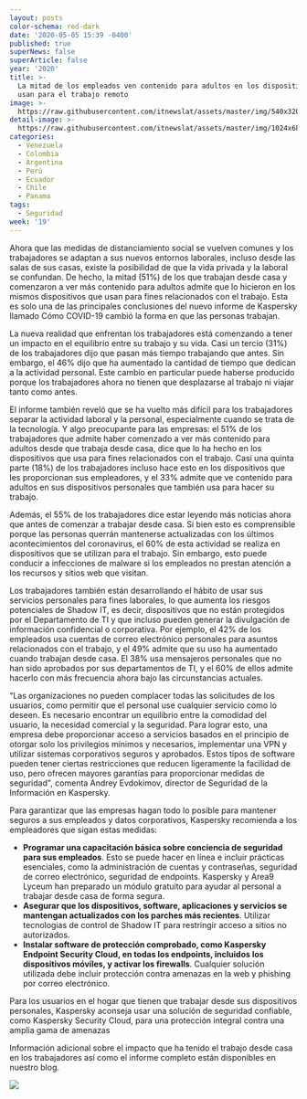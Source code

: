 ```yaml
---
layout: posts
color-schema: red-dark
date: '2020-05-05 15:39 -0400'
published: true
superNews: false
superArticle: false
year: '2020'
title: >-
  La mitad de los empleados ven contenido para adultos en los dispositivos que
  usan para el trabajo remoto 
image: >-
  https://raw.githubusercontent.com/itnewslat/assets/master/img/540x320/Kaspersky-Porno-p.jpg
detail-image: >-
  https://raw.githubusercontent.com/itnewslat/assets/master/img/1024x680/Kaspersky-Porno-g.jpg
categories:
  - Venezuela
  - Colombia
  - Argentina
  - Perú
  - Ecuador
  - Chile
  - Panama
tags:
  - Seguridad
week: '19'
---
```

Ahora que las medidas de distanciamiento social se vuelven comunes y los trabajadores se adaptan a sus nuevos entornos laborales, incluso desde las salas de sus casas, existe la posibilidad de que la vida privada y la laboral se confundan. De hecho, la mitad (51%) de los que trabajan desde casa y comenzaron a ver más contenido para adultos admite que lo hicieron en los mismos dispositivos que usan para fines relacionados con el trabajo. Esta es solo una de las principales conclusiones del nuevo informe de Kaspersky llamado Cómo COVID-19 cambió la forma en que las personas trabajan.

La nueva realidad que enfrentan los trabajadores está comenzando a tener un impacto en el equilibrio entre su trabajo y su vida. Casi un tercio (31%) de los trabajadores dijo que pasan más tiempo trabajando que antes. Sin embargo, el 46% dijo que ha aumentado la cantidad de tiempo que dedican a la actividad personal. Este cambio en particular puede haberse producido porque los trabajadores ahora no tienen que desplazarse al trabajo ni viajar tanto como antes.

El informe también reveló que se ha vuelto más difícil para los trabajadores separar la actividad laboral y la personal, especialmente cuando se trata de la tecnología. Y algo preocupante para las empresas: el 51% de los trabajadores que admite haber comenzado a ver más contenido para adultos desde que trabaja desde casa, dice que lo ha hecho en los dispositivos que usa para fines relacionados con el trabajo. Casi una quinta parte (18%) de los trabajadores incluso hace esto en los dispositivos que les proporcionan sus empleadores, y el 33% admite que ve contenido para adultos en sus dispositivos personales que también usa para hacer su trabajo.

Además, el 55% de los trabajadores dice estar leyendo más noticias ahora que antes de comenzar a trabajar desde casa. Si bien esto es comprensible porque las personas querrán mantenerse actualizadas con los últimos acontecimientos del coronavirus, el 60% de esta actividad se realiza en dispositivos que se utilizan para el trabajo. Sin embargo, esto puede conducir a infecciones de malware si los empleados no prestan atención a los recursos y sitios web que visitan.

Los trabajadores también están desarrollando el hábito de usar sus servicios personales para fines laborales, lo que aumenta los riesgos potenciales de Shadow IT, es decir, dispositivos que no están protegidos por el Departamento de TI y que incluso pueden generar la divulgación de información confidencial o corporativa. Por ejemplo, el 42% de los empleados usa cuentas de correo electrónico personales para asuntos relacionados con el trabajo, y el 49% admite que su uso ha aumentado cuando trabajan desde casa. El 38% usa mensajeros personales que no han sido aprobados por sus departamentos de TI, y el 60% de ellos admite hacerlo con más frecuencia ahora bajo las circunstancias actuales.

“Las organizaciones no pueden complacer todas las solicitudes de los usuarios, como permitir que el personal use cualquier servicio como lo deseen. Es necesario encontrar un equilibrio entre la comodidad del usuario, la necesidad comercial y la seguridad. Para lograr esto, una empresa debe proporcionar acceso a servicios basados en el principio de otorgar solo los privilegios mínimos y necesarios, implementar una VPN y utilizar sistemas corporativos seguros y aprobados. Estos tipos de software pueden tener ciertas restricciones que reducen ligeramente la facilidad de uso, pero ofrecen mayores garantías para proporcionar medidas de seguridad", comenta Andrey Evdokimov, director de Seguridad de la Información en Kaspersky.

Para garantizar que las empresas hagan todo lo posible para mantener seguros a sus empleados y datos corporativos, Kaspersky recomienda a los empleadores que sigan estas medidas:

- **Programar una capacitación básica sobre conciencia de seguridad para sus empleados**. Esto se puede hacer en línea e incluir prácticas esenciales, como la administración de cuentas y contraseñas, seguridad de correo electrónico, seguridad de endpoints. Kaspersky y Area9 Lyceum han preparado un módulo gratuito para ayudar al personal a trabajar desde casa de forma segura. 
- **Asegurar que los dispositivos, software, aplicaciones y servicios se mantengan actualizados con los parches más recientes**. Utilizar tecnologias de control de Shadow IT para restringir acceso a sitios no autorizados.
- **Instalar software de protección comprobado, como Kaspersky Endpoint Security Cloud, en todas los endpoints, incluidos los dispositivos móviles, y activar los firewalls**. Cualquier solución utilizada debe incluir protección contra amenazas en la web y phishing por correo electrónico.

Para los usuarios en el hogar que tienen que trabajar desde sus dispositivos personales, Kaspersky aconseja usar una solución de seguridad confiable, como Kaspersky Security Cloud, para una protección integral contra una amplia gama de amenazas

Información adicional sobre el impacto que ha tenido el trabajo desde casa en los trabajadores así como el informe completo están disponibles en nuestro blog.

<img src="https://tracker.metricool.com/c3po.jpg?hash=56f88a41e39ab42c063cc51676587a04"/>